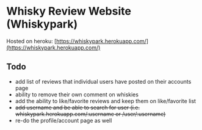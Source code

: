 # Whisky Review Website (Whiskypark)

Hosted on heroku: [https://whiskypark.herokuapp.com/](https://whiskypark.herokuapp.com/)

## Todo
- add list of reviews that individual users have posted on their accounts page
- ability to remove their own comment on whiskies
- add the ability to like/favorite reviews and keep them on like/favorite list
- ~~add username and be able to search for user (i.e. whiskypark.herokuapp.com/:username or /user/:username)~~
- re-do the profile/account page as well